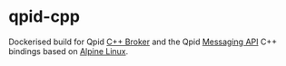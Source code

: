 # qpid-cpp

Dockerised build for Qpid [C++ Broker](http://qpid.apache.org/components/cpp-broker/index.html) and the Qpid [Messaging API](http://qpid.apache.org/components/messaging-api/index.html) C++ bindings based on [Alpine Linux](https://alpinelinux.org/).


